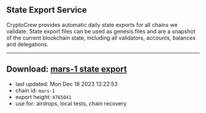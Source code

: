 ## State Export Service
CryptoCrew provides automatic daily state exports for all chains we validate. State export files can be used as genesis files and are a snapshot of the current blockchain state, including all validators, accounts, balances and delegations.

---
**Download: [mars-1 state export](https://dl.ccvalidators.com/SERVICE/mars/mars-1_export_4765041.json)**
---

- last updated: Mon Dec 18 2023 13:22:53
- chain id: `mars-1`
- export height: `4765041`
- use for: airdrops, local tests, chain recovery
